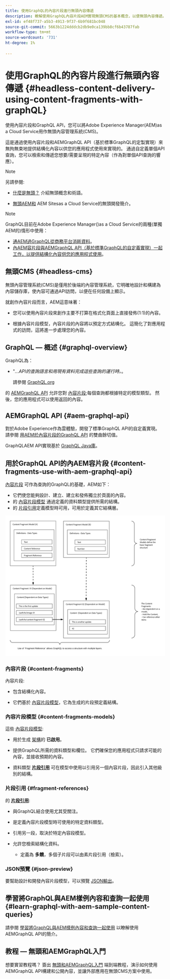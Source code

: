 ```yaml
---
title: 使用GraphQL的內容片段進行無頭內容傳遞
description: 瞭解使用GraphQL內容片段AEM實現無頭CMS的基本概念，以便無頭內容傳遞。
exl-id: ef48f737-a5b3-4913-9f37-6b9f681bc048
source-git-commit: 5663b1224dddcb2db9e0ca139bb8cf6b43787fab
workflow-type: tm+mt
source-wordcount: '731'
ht-degree: 1%

---
```


# 使用GraphQL的內容片段進行無頭內容傳遞 {#headless-content-delivery-using-content-fragments-with-graphQL}

使用內容片段和GraphQL API，您可以將Adobe Experience Manager(AEM)as a Cloud Service用作無頭內容管理系統(CMS)。

這是通過使用內容片段和AEMGraphQL API（基於標準GraphQL的定製實現）來無拘無束地提供結構化內容以供您的應用程式使用來實現的。 通過自定義單個API查詢，您可以檢索和傳遞您想要/需要呈現的特定內容（作為對單個API查詢的響應）。

>[!NOTE]
>
>另請參閱:
>
>* [什麼是無頭？](/help/headless/what-is-headless.md) 介紹無頭概念和術語。
>
>* [無頭AEM和](/help/headless/introduction.md) AEM Sitesas a Cloud Service的無頭開發簡介。


>[!NOTE]
>
>GraphQL目前在Adobe Experience Manager()as a Cloud Service的兩種(單獨AEM的)情形中使用：
>
>* [通AEM過GraphQL從商務平台消耗資料](/help/commerce-cloud/integrating/magento.md)。
>* [內AEM容片段與AEMGraphQL API（基於標準GraphQL的自定義實現）一起工作，以提供結構化內容供您的應用程式使用](/help/headless/graphql-api/content-fragments.md)。


## 無頭CMS {#headless-cms}

無頭內容管理系統(CMS)是僅用於後端的內容管理系統，它明確地設計和構建為內容儲存庫，使內容可通過API訪問，以便在任何設備上顯示。

就創作內容片段而言，AEM這意味著：

* 您可以使用內容片段來創作主要不打算在格式化頁面上直接發佈(1:1)的內容。

* 根據內容片段模型，內容片段的內容將以預定方式結構化。 這簡化了對應用程式的訪問，這將進一步處理您的內容。

## GraphQL — 概述 {#graphql-overview}

GraphQL為：

* &quot;*...API的查詢語言和用現有資料完成這些查詢的運行時。*。

   請參閱 [GraphQL.org](https://graphql.org)

的 [AEMGraphQL API](#aem-graphql-api) 允許您對 [內容片段](/help/sites-cloud/administering/content-fragments/content-fragments.md);每個查詢都根據特定的模型類型。 然後，您的應用程式可以使用返回的內容。

## AEMGraphQL API {#aem-graphql-api}

對於Adobe Experience作為雲體驗，開發了標準GraphQL API的自定義實現。 請參閱 [用AEM於內容片段的GraphQL API](/help/headless/graphql-api/content-fragments.md) 的雙曲餘切值。

GraphQLAEM API實現基於 [GraphQL Java庫](https://graphql.org/code/#java)。

## 用於GraphQL API的內AEM容片段 {#content-fragments-use-with-aem-graphql-api}

[內容片段](#content-fragments) 可作為查詢的GraphQL的基礎，AEM如下：

* 它們使您能夠設計、建立、建立和發佈獨立於頁面的內容。
* 的 [內容片段模型](#content-fragments-models) 通過定義的資料類型提供所需的結構。
* 的 [片段引用](#fragment-references)定義模型時可用，可用於定義其它結構層。

![用於GraphQL的內容片段](assets/cfm-nested-01.png "用於GraphQL的內容片段")

### 內容片段 {#content-fragments}

內容片段:

* 包含結構化內容。

* 它們基於 [內容片段模型](#content-fragments-models)，它為生成的片段預定義結構。

### 內容片段模型 {#content-fragments-models}

這些 [內容片段模型](/help/sites-cloud/administering/content-fragments/content-fragments-models.md):

* 用於生成 [架構](https://graphql.org/learn/schema/)的 **已啟用**。

* 提供GraphQL所需的資料類型和欄位。 它們確保您的應用程式只請求可能的內容，並接收預期的內容。

* 資料類型 **[片段引用](#fragment-references)** 可在模型中使用以引用另一個內容片段，因此引入其他級別的結構。

### 片段引用 {#fragment-references}

的 **[片段引用](/help/sites-cloud/administering/content-fragments/content-fragments-models.md#fragment-reference-nested-fragments)**:

* 與GraphQL結合使用尤其受關注。

* 是定義內容片段模型時可使用的特定資料類型。

* 引用另一段，取決於特定內容段模型。

* 允許您檢索結構化資料。

   * 定義為 **多饋**，多個子片段可以由素片段引用（檢索）。

### JSON預覽 {#json-preview}

要幫助設計和開發內容片段模型，可以預覽 [JSON輸出](/help/sites-cloud/administering/content-fragments/content-fragments-json-preview.md)。

## 學習將GraphQL與AEM樣例內容和查詢一起使用 {#learn-graphql-with-aem-sample-content-queries}

請參閱 [學習將GraphQL與AEM樣例內容和查詢一起使用](/help/headless/graphql-api/sample-queries.md) 以瞭解使用AEMGraphQL API的簡介。

## 教程 — 無頭和AEMGraphQL入門

想要實習教程嗎？ 簽出 [無頭和AEMGraphQL入門](https://experienceleague.adobe.com/docs/experience-manager-learn/getting-started-with-aem-headless/graphql/overview.html) 端到端教程，演示如何使用AEMGraphQL API構建和公開內容，並讓外部應用在無頭CMS方案中使用。
